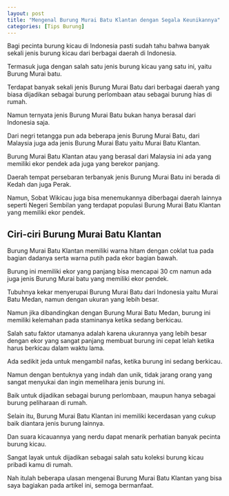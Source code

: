 ```yaml
---
layout: post
title: "Mengenal Burung Murai Batu Klantan dengan Segala Keunikannya"
categories: [Tips Burung]
---
```


Bagi pecinta burung kicau di Indonesia pasti sudah tahu bahwa banyak sekali jenis burung kicau dari berbagai daerah di Indonesia.

Termasuk juga dengan salah satu jenis burung kicau yang satu ini, yaitu Burung Murai batu.

Terdapat banyak sekali jenis Burung Murai Batu dari berbagai daerah yang biasa dijadikan sebagai burung perlombaan atau sebagai burung hias di rumah.

Namun ternyata jenis Burung Murai Batu bukan hanya berasal dari Indonesia saja.

Dari negri tetangga pun ada beberapa jenis Burung Murai Batu, dari Malaysia juga ada jenis Burung Murai Batu yaitu Murai Batu Klantan.

Burung Murai Batu Klantan atau yang berasal dari Malaysia ini ada yang memiliki ekor pendek ada juga yang berekor panjang.

Daerah tempat persebaran terbanyak jenis Burung Murai Batu ini berada di Kedah dan juga Perak.

Namun, Sobat Wikicau juga bisa menemukannya diberbagai daerah lainnya seperti Negeri Sembilan yang terdapat populasi Burung Murai Batu Klantan yang memiliki ekor pendek.

## Ciri-ciri Burung Murai Batu Klantan

Burung Murai Batu Klantan memiliki warna hitam dengan coklat tua pada bagian dadanya serta warna putih pada ekor bagian bawah.

Burung ini memiliki ekor yang panjang bisa mencapai 30 cm namun ada juga jenis Burung Murai batu yang memiliki ekor pendek.

Tubuhnya kekar menyerupai Burung Murai Batu dari Indonesia yaitu Murai Batu Medan, namun dengan ukuran yang lebih besar.

Namun jika dibandingkan dengan Burung Murai Batu Medan, burung ini memiliki kelemahan pada staminanya ketika sedang berkicau.

Salah satu faktor utamanya adalah karena ukurannya yang lebih besar dengan ekor yang sangat panjang membuat burung ini cepat lelah ketika harus berkicau dalam waktu lama.

Ada sedikit jeda untuk mengambil nafas, ketika burung ini sedang berkicau.

Namun dengan bentuknya yang indah dan unik, tidak jarang orang yang sangat menyukai dan ingin memelihara jenis burung ini.

Baik untuk dijadikan sebagai burung perlombaan, maupun hanya sebagai burung peliharaan di rumah.

Selain itu, Burung Murai Batu Klantan ini memiliki kecerdasan yang cukup baik diantara jenis burung lainnya.

Dan suara kicauannya yang nerdu dapat menarik perhatian banyak pecinta burung kicau.

Sangat layak untuk dijadikan sebagai salah satu koleksi burung kicau pribadi kamu di rumah.

Nah itulah beberapa ulasan mengenai Burung Murai Batu Klantan yang bisa saya bagiakan pada artikel ini, semoga bermanfaat.